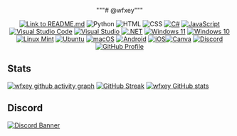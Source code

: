 <div align="center">

"""# @wfxey"""

[![Link to README.md](https://img.shields.io/badge/Link%20to%20README.md-8CA1AF?logo=readthedocs&logoColor=fff)](https://github.com/wfxey/wfxey/blob/main/README.md) ![Python](https://img.shields.io/badge/Python-14354C?style=flat&logo=python&logoColor=white) ![HTML](https://img.shields.io/badge/HTML-e34c26?style=flat&logo=html5&logoColor=white) ![CSS](https://img.shields.io/badge/CSS-563d7c?&style=flat&logo=css3&logoColor=white) [![C#](https://img.shields.io/badge/C%23-%23239120.svg?logo=csharp&logoColor=white)](#) [![JavaScript](https://img.shields.io/badge/JavaScript-F7DF1E?logo=javascript&logoColor=000)](#) [![Visual Studio Code](https://img.shields.io/badge/Visual%20Studio%20Code-0078d7.svg?logo=visual-studio-code&logoColor=white)](#) [![Visual Studio](https://img.shields.io/badge/Visual%20Studio-5C2D91.svg?&logo=visual-studio&logoColor=white)](#) [![.NET](https://img.shields.io/badge/.NET-512BD4?logo=dotnet&logoColor=fff)](#) [![Windows 11](https://img.shields.io/badge/Windows%2011-0078D4?logo=windows11&logoColor=fff)](#) [![Windows 10](https://img.shields.io/badge/Windows%2010-0078D6?logo=windows10&logoColor=fff)](#) [![Linux Mint](https://img.shields.io/badge/Linux%20Mint-87CF3E?logo=linuxmint&logoColor=fff)](#) [![Ubuntu](https://img.shields.io/badge/Ubuntu-E95420?logo=ubuntu&logoColor=white)](#)  [![macOS](https://img.shields.io/badge/macOS-000000?logo=macos&logoColor=F0F0F0)](#) [![Android](https://img.shields.io/badge/Android-3DDC84?logo=android&logoColor=white)](#) [![iOS](https://img.shields.io/badge/iOS-000000?&logo=ios&logoColor=white)](#)[![Canva](https://img.shields.io/badge/Canva-%2300C4CC.svg?&logo=Canva&logoColor=white)](#) [![Discord](https://img.shields.io/badge/Discord-5865F2?style=flat&logo=discord&logoColor=white)](https://discord.gg/rfrMnA4XCc) <a href="https://github.com/wfxey"> <img src="https://komarev.com/ghpvc/?username=wfxey&color=red" alt="GitHub Profile"> </a>

</div>

## Stats 

[![wfxey github activity graph](https://github-readme-activity-graph.vercel.app/graph?username=wfxey&theme=tokyo-night&height=300&area=true)](https://github.com/wfxey)
[![GitHub Streak](http://github-readme-streak-stats.herokuapp.com?user=wfxey&theme=dark)](https://github.com/wfxey)  [![wfxey GitHub stats](https://github-readme-stats.vercel.app/api?username=wfxey&show_icons=true&layout=compact&theme=dark)](https://github.com/wfxey)

## Discord

[![Discord Banner](https://discord.com/api/guilds/1230908371490570314/widget.png?style=banner2)](https://discord.gg/rfrMnA4XCc)
